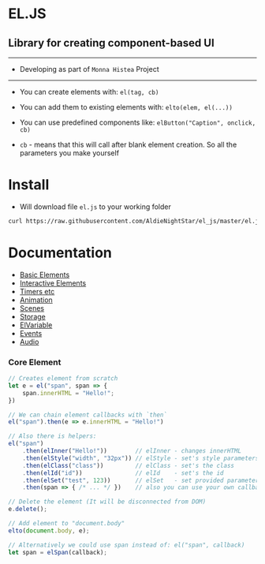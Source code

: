 # EL.JS
## Library for creating component-based UI
---
- Developing as part of `Monna Histea` Project
---


* You can create elements with: `el(tag, cb)`
* You can add them to existing elements with: `elto(elem, el(...))`
* You can use predefined components like: `elButton("Caption", onclick, cb)`

* `cb` - means that this will call after blank element creation. So all the parameters you make yourself

# Install
* Will download file `el.js` to your working folder
```sh
curl https://raw.githubusercontent.com/AldieNightStar/el_js/master/el.js > el.js
```


# Documentation

- [Basic Elements](docs/Basic.md)
- [Interactive Elements](docs/Interactive.md)
- [Timers etc](docs/Timers.md)
- [Animation](docs/Animation.md)
- [Scenes](docs/Scenes.md)
- [Storage](docs/Storage.md)
- [ElVariable](docs/ElVariable.md)
- [Events](docs/Events.md)
- [Audio](docs/Audio.md)

### Core Element
```js
// Creates element from scratch
let e = el("span", span => {
    span.innerHTML = "Hello!";
})

// We can chain element callbacks with `then`
el("span").then(e => e.innerHTML = "Hello!")

// Also there is helpers:
el("span")
    .then(elInner("Hello!"))        // elInner - changes innerHTML
    .then(elStyle("width", "32px")) // elStyle - set's style parameters
    .then(elClass("class"))         // elClass - set's the class
    .then(elId("id"))               // elId    - set's the id
    .then(elSet("test", 123))       // elSet   - set provided parameter
    .then(span => { /* ... */ })    // also you can use your own callbacks

// Delete the element (It will be disconnected from DOM)
e.delete();

// Add element to "document.body"
elto(document.body, e);

// Alternatively we could use span instead of: el("span", callback)
let span = elSpan(callback);
```


